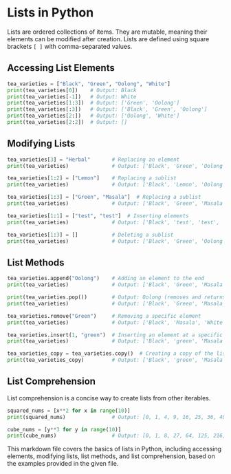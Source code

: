 # Lists in Python

Lists are ordered collections of items. They are mutable, meaning their elements can be modified after creation. Lists are defined using square brackets `[ ]` with comma-separated values.

## Accessing List Elements

```python
tea_varieties = ["Black", "Green", "Oolong", "White"]
print(tea_varieties[0])    # Output: Black
print(tea_varieties[-1])   # Output: White
print(tea_varieties[1:3])  # Output: ['Green', 'Oolong']
print(tea_varieties[:3])   # Output: ['Black', 'Green', 'Oolong']
print(tea_varieties[2:])   # Output: ['Oolong', 'White']
print(tea_varieties[2:2])  # Output: []
```

## Modifying Lists

```python
tea_varieties[3] = "Herbal"       # Replacing an element
print(tea_varieties)              # Output: ['Black', 'Green', 'Oolong', 'Herbal']

tea_varieties[1:2] = ["Lemon"]    # Replacing a sublist
print(tea_varieties)              # Output: ['Black', 'Lemon', 'Oolong', 'White']

tea_varieties[1:3] = ["Green", "Masala"]  # Replacing a sublist
print(tea_varieties)              # Output: ['Black', 'Green', 'Masala', 'White']

tea_varieties[1:1] = ["test", "test"]  # Inserting elements
print(tea_varieties)              # Output: ['Black', 'test', 'test', 'Green', 'Oolong', 'White']

tea_varieties[1:3] = []           # Deleting a sublist
print(tea_varieties)              # Output: ['Black', 'Green', 'Oolong', 'White']
```

## List Methods

```python
tea_varieties.append("Oolong")    # Adding an element to the end
print(tea_varieties)              # Output: ['Black', 'Green', 'Masala', 'White', 'Oolong']

print(tea_varieties.pop())        # Output: Oolong (removes and returns the last element)
print(tea_varieties)              # Output: ['Black', 'Green', 'Masala', 'White']

tea_varieties.remove("Green")     # Removing a specific element
print(tea_varieties)              # Output: ['Black', 'Masala', 'White']

tea_varieties.insert(1, "green")  # Inserting an element at a specific index
print(tea_varieties)              # Output: ['Black', 'green', 'Masala', 'White']

tea_varieties_copy = tea_varieties.copy()  # Creating a copy of the list
print(tea_varieties_copy)         # Output: ['Black', 'green', 'Masala', 'White']
```

## List Comprehension

List comprehension is a concise way to create lists from other iterables.

```python
squared_nums = [x**2 for x in range(10)]
print(squared_nums)               # Output: [0, 1, 4, 9, 16, 25, 36, 49, 64, 81]

cube_nums = [y**3 for y in range(10)]
print(cube_nums)                  # Output: [0, 1, 8, 27, 64, 125, 216, 343, 512, 729]
```

This markdown file covers the basics of lists in Python, including accessing elements, modifying lists, list methods, and list comprehension, based on the examples provided in the given file.